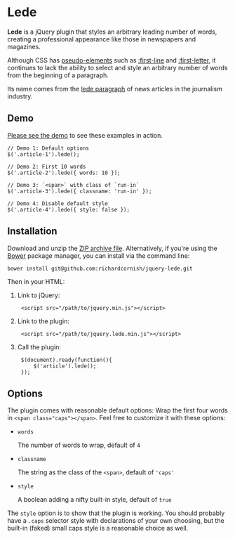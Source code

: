 # Lede

**Lede** is a jQuery plugin that styles an arbitrary leading number of words, creating a professional appearance like those in newspapers and magazines.

Although CSS has [pseudo-elements](http://www.w3.org/TR/CSS2/selector.html#pseudo-element-selectors) such as [:first-line](http://www.w3.org/TR/CSS2/selector.html#first-line-pseudo) and [:first-letter](http://www.w3.org/TR/CSS2/selector.html#first-letter), it continues to lack the ability to select and style an arbitrary number of words from the beginning of a paragraph.

Its name comes from the [lede paragraph](http://en.wikipedia.org/wiki/Lead_paragraph) of news articles in the journalism industry.

## Demo

[Please see the demo](http://richardcornish.github.io/jquery-lede/) to see these examples in action.

    // Demo 1: Default options
    $('.article-1').lede();

    // Demo 2: First 10 words
    $('.article-2').lede({ words: 10 });

    // Demo 3: `<span>` with class of `run-in`
    $('.article-3').lede({ classname: 'run-in' });

    // Demo 4: Disable default style
    $('.article-4').lede({ style: false });

## Installation

Download and unzip the [ZIP archive file](https://github.com/richardcornish/jquery-lede/archive/master.zip). Alternatively, if you're using the [Bower](http://bower.io/) package manager, you can install via the command line:

`bower install git@github.com:richardcornish/jquery-lede.git`

Then in your HTML:

1. Link to jQuery:

        <script src="/path/to/jquery.min.js"></script>

2. Link to the plugin:

        <script src="/path/to/jquery.lede.min.js"></script>

3. Call the plugin:

        $(document).ready(function(){
            $('article').lede();
        });

## Options

The plugin comes with reasonable default options: Wrap the first four words in `<span class="caps"></span>`. Feel free to customize it with these options:

- `words`

    The number of words to wrap, default of `4`

- `classname`

    The string as the class of the `<span>`, default of `'caps'`

- `style`

    A boolean adding a nifty built-in style, default of `true`

The `style` option is to show that the plugin is working. You should probably have a `.caps` selector style with declarations of your own choosing, but the built-in (faked) small caps style is a reasonable choice as well.